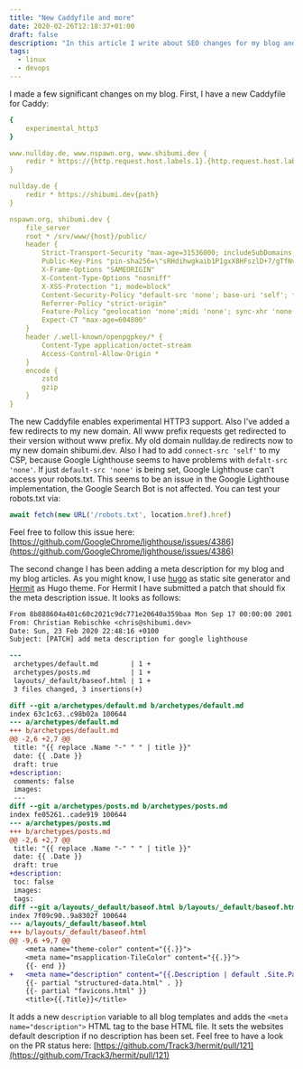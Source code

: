 ```yaml
---
title: "New Caddyfile and more"
date: 2020-02-26T12:18:37+01:00
draft: false
description: "In this article I write about SEO changes for my blog and changes on my Caddyfile"
tags:
  - linux
  - devops
---
```


I made a few significant changes on my blog. First, I have a new Caddyfile for Caddy:

```yaml
{
	experimental_http3
}

www.nullday.de, www.nspawn.org, www.shibumi.dev {
	redir * https://{http.request.host.labels.1}.{http.request.host.labels.0}{path}
}

nullday.de {
	redir * https://shibumi.dev{path}
}

nspawn.org, shibumi.dev {
	file_server
	root * /srv/www/{host}/public/
	header {
		Strict-Transport-Security "max-age=31536000; includeSubDomains; preload; always"
		Public-Key-Pins "pin-sha256=\"sRHdihwgkaib1P1gxX8HFszlD+7/gTfNvuAybgLPNis=\"; pin-sha256=\"YLh1dUR9y6Kja30RrAn7JKnbQG/uEtLMkBgFF2Fuihg=\"; pin-sha256=\"C5+lpZ7tcVwmwQIMcRtPbsQtWLABXhQzejna0wHFr8M=\"; includeSubdomains; max-age=2629746;"
		X-Frame-Options "SAMEORIGIN"
		X-Content-Type-Options "nosniff"
		X-XSS-Protection "1; mode=block"
		Content-Security-Policy "default-src 'none'; base-uri 'self'; form-action 'none'; img-src 'self'; script-src 'self'; style-src 'self'; font-src 'self'; worker-src 'self'; object-src 'self'; media-src 'self'; frame-ancestors 'none'; manifest-src 'self'; connect-src 'self'"
		Referrer-Policy "strict-origin"
		Feature-Policy "geolocation 'none';midi 'none'; sync-xhr 'none';microphone 'none';camera 'none';magnetometer 'none';gyroscope 'none';speaker 'none';fullscreen 'self';payment 'none';"
		Expect-CT "max-age=604800"
	}
	header /.well-known/openpgpkey/* {
		Content-Type application/octet-stream
		Access-Control-Allow-Origin *
	}
	encode {
		zstd
		gzip
	}
}
```

The new Caddyfile enables experimental HTTP3 support. Also I've added a few
redirects to my new domain.  All www prefix requests get redirected to their
version without www prefix.  My old domain nullday.de redirects now to my new
domain shibumi.dev.  Also I had to add `connect-src 'self'` to my CSP, because
Google Lighthouse seems to have problems with `defalt-src 'none'`. If just
`default-src 'none'` is being set, Google Lighthouse can't access your
robots.txt. This seems to be an issue in the Google Lighthouse implementation,
the Google Search Bot is not affected. You can test your robots.txt via:

```javascript
await fetch(new URL('/robots.txt', location.href).href)
```

Feel free to follow this issue here:
[https://github.com/GoogleChrome/lighthouse/issues/4386](https://github.com/GoogleChrome/lighthouse/issues/4386)

The second change I has been adding a meta description for my blog and my blog
articles. As you might know, I use [hugo](https://gohugo.io/) as static site
generator and [Hermit](https://github.com/Track3/hermit) as Hugo theme. For
Hermit I have submitted a patch that should fix the meta description issue. It
looks as follows:

```diff
From 8b888604a401c60c2021c9dc771e20640a359baa Mon Sep 17 00:00:00 2001
From: Christian Rebischke <chris@shibumi.dev>
Date: Sun, 23 Feb 2020 22:48:16 +0100
Subject: [PATCH] add meta description for google lighthouse

---
 archetypes/default.md        | 1 +
 archetypes/posts.md          | 1 +
 layouts/_default/baseof.html | 1 +
 3 files changed, 3 insertions(+)

diff --git a/archetypes/default.md b/archetypes/default.md
index 63c1c63..c98b02a 100644
--- a/archetypes/default.md
+++ b/archetypes/default.md
@@ -2,6 +2,7 @@
 title: "{{ replace .Name "-" " " | title }}"
 date: {{ .Date }}
 draft: true
+description:
 comments: false
 images:
 ---
diff --git a/archetypes/posts.md b/archetypes/posts.md
index fe05261..cade919 100644
--- a/archetypes/posts.md
+++ b/archetypes/posts.md
@@ -2,6 +2,7 @@
 title: "{{ replace .Name "-" " " | title }}"
 date: {{ .Date }}
 draft: true
+description:
 toc: false
 images:
 tags: 
diff --git a/layouts/_default/baseof.html b/layouts/_default/baseof.html
index 7f09c90..9a8302f 100644
--- a/layouts/_default/baseof.html
+++ b/layouts/_default/baseof.html
@@ -9,6 +9,7 @@
 	<meta name="theme-color" content="{{.}}">
 	<meta name="msapplication-TileColor" content="{{.}}">
 	{{- end }}
+	<meta name="description" content="{{.Description | default .Site.Params.Description}}">
 	{{- partial "structured-data.html" . }}
 	{{- partial "favicons.html" }}
 	<title>{{.Title}}</title>
```

It adds a new `description` variable to all blog templates and adds the `<meta
name="description">` HTML tag to the base HTML file. It sets the websites
default description if no description has been set.  Feel free to have a look
on the PR status here:
[https://github.com/Track3/hermit/pull/121](https://github.com/Track3/hermit/pull/121)
